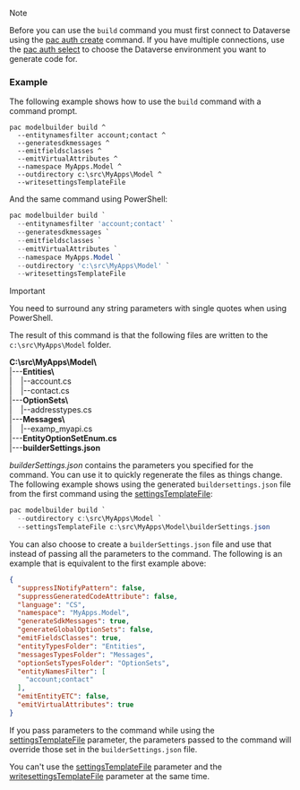 > [!NOTE]
> Before you can use the `build` command you must first connect to Dataverse using the [pac auth create](../auth.md#pac-auth-create) command. If you have multiple connections, use the [pac auth select](../auth.md#pac-auth-select) to choose the Dataverse environment you want to generate code for.


### Example

The following example shows how to use the `build` command with a command prompt.

<!-- 
We should use the full parameter names for examples. The alias are too cryptic for beginners.
People are learning and they can replace them with the aliases as they become familar with them.
Showing the commands on multiple lines that end in '`', allows them to see the full names and
just copy and paste the command to try them.
-->


```dos
pac modelbuilder build ^
  --entitynamesfilter account;contact ^
  --generatesdkmessages ^
  --emitfieldsclasses ^
  --emitVirtualAttributes ^
  --namespace MyApps.Model ^
  --outdirectory c:\src\MyApps\Model ^
  --writesettingsTemplateFile
```

And the same command using PowerShell:

```powershell
pac modelbuilder build `
  --entitynamesfilter 'account;contact' `
  --generatesdkmessages `
  --emitfieldsclasses `
  --emitVirtualAttributes `
  --namespace MyApps.Model `
  --outdirectory 'c:\src\MyApps\Model' `
  --writesettingsTemplateFile
```

> [!IMPORTANT]
> You need to surround any string parameters with single quotes when using PowerShell.

The result of this command is that the following files are written to the `c:\src\MyApps\Model` folder.

**C:\src\MyApps\Model\\**</br>
|---**Entities\\**</br>
|&nbsp;&nbsp;&nbsp;&nbsp;|--account.cs</br>
|&nbsp;&nbsp;&nbsp;&nbsp;|--contact.cs</br>
|---**OptionSets\\**</br>
|&nbsp;&nbsp;&nbsp;&nbsp;|--addresstypes.cs</br>
|---**Messages\\**</br>
|&nbsp;&nbsp;&nbsp;&nbsp;|--examp_myapi.cs</br>
|---**EntityOptionSetEnum.cs**</br>
|---**builderSettings.json**</br>

*builderSettings.json* contains the parameters you specified for the command. You can use it to quickly regenerate the files as things change. The following example shows using the generated `buildersettings.json` file from the first command using the [settingsTemplateFile](../modelbuilder.md#--settingstemplatefile--stf):

```powershell
pac modelbuilder build `
  --outdirectory c:\src\MyApps\Model `
  --settingsTemplateFile c:\src\MyApps\Model\builderSettings.json
```

You can also choose to create a `builderSettings.json` file and use that instead of passing all the parameters to the command. The following is an example that is equivalent to the first example above:

```json
{
  "suppressINotifyPattern": false,
  "suppressGeneratedCodeAttribute": false,
  "language": "CS",
  "namespace": "MyApps.Model",
  "generateSdkMessages": true,
  "generateGlobalOptionSets": false,
  "emitFieldsClasses": true,
  "entityTypesFolder": "Entities",
  "messagesTypesFolder": "Messages",
  "optionSetsTypesFolder": "OptionSets",
  "entityNamesFilter": [
    "account;contact"
  ],
  "emitEntityETC": false,
  "emitVirtualAttributes": true
}
```

If you pass parameters to the command while using the [settingsTemplateFile](../modelbuilder.md#--settingstemplatefile--stf) parameter, the parameters passed to the command will override those set in the `builderSettings.json` file.

You can't use the [settingsTemplateFile](../modelbuilder.md#--settingstemplatefile--stf) parameter and the [writesettingsTemplateFile](../modelbuilder.md#--writesettingstemplatefile--wstf) parameter at the same time.